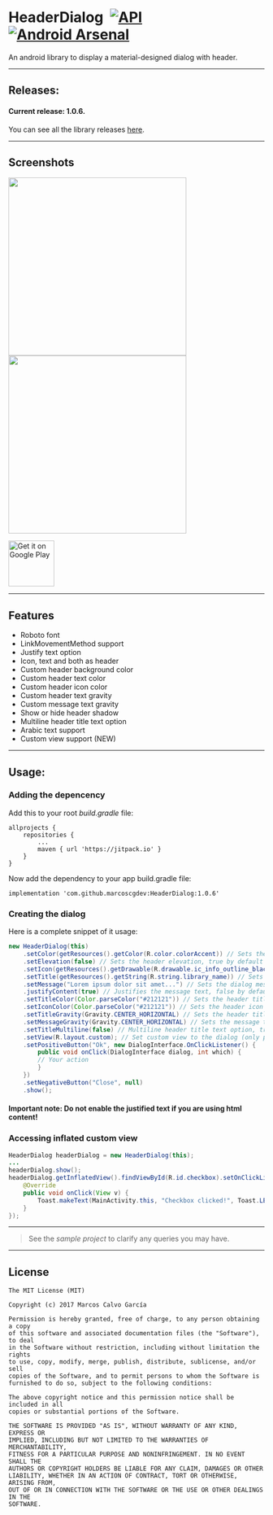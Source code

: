# HeaderDialog  [![API](https://img.shields.io/badge/API-9%2B-blue.svg?style=flat)](https://android-arsenal.com/api?level=9) [![Android Arsenal](https://img.shields.io/badge/Android%20Arsenal-HeaderDialog-brightgreen.svg?style=flat)](https://android-arsenal.com/details/1/5076)
An android library to display a material-designed dialog with header.

---

## Releases:

#### Current release: 1.0.6.

You can see all the library releases [here](https://github.com/marcoscgdev/HeaderDialog/releases).

---

## Screenshots

<img src="https://raw.githubusercontent.com/marcoscgdev/HeaderDialog/master/screenshots/1.jpg" width="350">
<img src="https://raw.githubusercontent.com/marcoscgdev/HeaderDialog/master/screenshots/2.jpg" width="350">

<a href='https://play.google.com/store/apps/details?id=com.marcoscg.headerdialogsample'><img alt='Get it on Google Play' src='https://play.google.com/intl/en_us/badges/images/generic/en_badge_web_generic.png' height='90'/></a>

---

## Features

- Roboto font
- LinkMovementMethod support
- Justify text option
- Icon, text and both as header
- Custom header background color
- Custom header text color
- Custom header icon color
- Custom header text gravity
- Custom message text gravity
- Show or hide header shadow
- Multiline header title text option
- Arabic text support
- Custom view support (NEW)

---

## Usage:

### Adding the depencency

Add this to your root *build.gradle* file:

```
allprojects {
    repositories {
        ...
        maven { url 'https://jitpack.io' }
    }
}
```

Now add the dependency to your app build.gradle file:

```
implementation 'com.github.marcoscgdev:HeaderDialog:1.0.6'
```

### Creating the dialog

Here is a complete snippet of it usage:

```java
new HeaderDialog(this)
    .setColor(getResources().getColor(R.color.colorAccent)) // Sets the header background color
    .setElevation(false) // Sets the header elevation, true by default
    .setIcon(getResources().getDrawable(R.drawable.ic_info_outline_black_48dp)) // Sets the dialog icon image
    .setTitle(getResources().getString(R.string.library_name)) // Sets the dialog title
    .setMessage("Lorem ipsum dolor sit amet...") // Sets the dialog message
    .justifyContent(true) // Justifies the message text, false by default
    .setTitleColor(Color.parseColor("#212121")) // Sets the header title text color
    .setIconColor(Color.parseColor("#212121")) // Sets the header icon color
    .setTitleGravity(Gravity.CENTER_HORIZONTAL) // Sets the header title text gravity
    .setMessageGravity(Gravity.CENTER_HORIZONTAL) // Sets the message text gravity
    .setTitleMultiline(false) // Multiline header title text option, true by default
    .setView(R.layout.custom); // Set custom view to the dialog (only possible via layout resource)
    .setPositiveButton("Ok", new DialogInterface.OnClickListener() {
        public void onClick(DialogInterface dialog, int which) {
	    // Your action
        }
    })
    .setNegativeButton("Close", null)
    .show();
```

#### Important note: Do not enable the justified text if you are using html content!

### Accessing inflated custom view

```java
HeaderDialog headerDialog = new HeaderDialog(this);
...
headerDialog.show();
headerDialog.getInflatedView().findViewById(R.id.checkbox).setOnClickListener(new View.OnClickListener() {
    @Override
    public void onClick(View v) {
        Toast.makeText(MainActivity.this, "Checkbox clicked!", Toast.LENGTH_SHORT).show();
    }
});
```

---
>See the *sample project* to clarify any queries you may have.

---

## License

```
The MIT License (MIT)

Copyright (c) 2017 Marcos Calvo García

Permission is hereby granted, free of charge, to any person obtaining a copy
of this software and associated documentation files (the "Software"), to deal
in the Software without restriction, including without limitation the rights
to use, copy, modify, merge, publish, distribute, sublicense, and/or sell
copies of the Software, and to permit persons to whom the Software is
furnished to do so, subject to the following conditions:

The above copyright notice and this permission notice shall be included in all
copies or substantial portions of the Software.

THE SOFTWARE IS PROVIDED "AS IS", WITHOUT WARRANTY OF ANY KIND, EXPRESS OR
IMPLIED, INCLUDING BUT NOT LIMITED TO THE WARRANTIES OF MERCHANTABILITY,
FITNESS FOR A PARTICULAR PURPOSE AND NONINFRINGEMENT. IN NO EVENT SHALL THE
AUTHORS OR COPYRIGHT HOLDERS BE LIABLE FOR ANY CLAIM, DAMAGES OR OTHER
LIABILITY, WHETHER IN AN ACTION OF CONTRACT, TORT OR OTHERWISE, ARISING FROM,
OUT OF OR IN CONNECTION WITH THE SOFTWARE OR THE USE OR OTHER DEALINGS IN THE
SOFTWARE.
```


